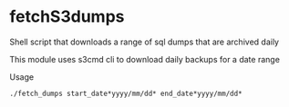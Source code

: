 # fetchS3dumps
Shell script that downloads a range of sql dumps that are archived daily

This module uses s3cmd cli to download daily backups for a date range

Usage
```
./fetch_dumps start_date*yyyy/mm/dd* end_date*yyyy/mm/dd*
```
